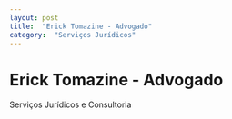 ```yaml
---
layout: post
title:  "Erick Tomazine - Advogado"
category:  "Serviços Jurídicos"
---
```


# Erick Tomazine - Advogado

Serviços Jurídicos e Consultoria
